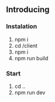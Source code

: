 ## Introducing
### Instalation
1. npm i
2. cd /client
3. npm i 
4. npm run build
### Start
1. cd ..
1. npm run dev
    
